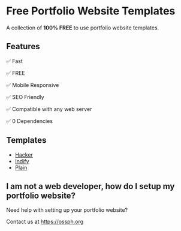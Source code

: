 # Free Portfolio Website Templates

A collection of **100% FREE** to use portfolio website templates.

## Features

✅ Fast

✅ FREE

✅ Mobile Responsive

✅ SEO Friendly

✅ Compatible with any web server

✅ 0 Dependencies

## Templates

- [Hacker](https://ossphilippines.github.io/freefolio/hacker)
- [Indify](https://ossphilippines.github.io/freefolio/indify)
- [Plain](https://ossphilippines.github.io/freefolio/plain)

## I am not a web developer, how do I setup my portfolio website?

Need help with setting up your portfolio website?

Contact us at https://ossph.org
